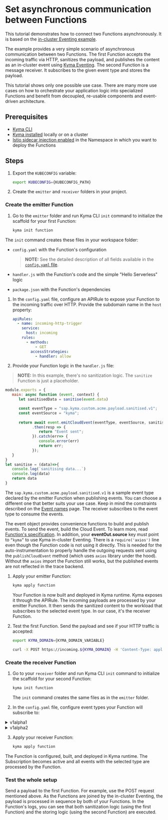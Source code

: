 # Set asynchronous communication between Functions

This tutorial demonstrates how to connect two Functions asynchronously. It is based on the [in-cluster Eventing example](https://github.com/kyma-project/examples/tree/main/incluster_eventing).

The example provides a very simple scenario of asynchronous communication between two Functions. The first Function accepts the incoming traffic via HTTP, sanitizes the payload, and publishes the content as an in-cluster event using [Kyma Eventing](https://kyma-project.io/docs/kyma/latest/01-overview/eventing/).
The second Function is a message receiver. It subscribes to the given event type and stores the payload.

This tutorial shows only one possible use case. There are many more use cases on how to orchestrate your application logic into specialized Functions and benefit from decoupled, re-usable components and event-driven architecture.

## Prerequisites


- [Kyma CLI](https://github.com/kyma-project/cli)
- [Kyma installed](https://kyma-project.io/docs/kyma/latest/04-operation-guides/operations/02-install-kyma/) locally or on a cluster
- [Istio sidecar injection enabled](https://kyma-project.io/docs/kyma/latest/04-operation-guides/operations/smsh-01-istio-enable-sidecar-injection/) in the Namespace in which you want to deploy the Functions
## Steps

1. Export the `KUBECONFIG` variable:
   ```bash
   export KUBECONFIG={KUBECONFIG_PATH}
   ```
2. Create the `emitter` and `receiver` folders in your project.

### Create the emitter Function

1. Go to the `emitter` folder and run Kyma CLI `init` command to initialize the scaffold for your first Function:

   ```bash
   kyma init function
    ```

  The `init` command creates these files in your workspace folder:

  - `config.yaml`	with the Function's configuration

      >**NOTE:** See the detailed description of all fields available in the [`config.yaml` file](/docs/user/07-60-function-configuration-file.md).

  - `handler.js` with the Function's code and the simple "Hello Serverless" logic
  
  - `package.json` with the Function's dependencies

1. In the `config.yaml` file, configure an APIRule to expose your Function to the incoming traffic over HTTP. Provide the subdomain name in the `host` property:

    ```yaml
    apiRules:
      - name: incoming-http-trigger
        service:
          host: incoming
        rules:
          - methods:
              - GET
            accessStrategies:
              - handler: allow
    ```

2. Provide your Function logic in the `handler.js` file:
>**NOTE:** In this example, there's no sanitization logic. The `sanitize` Function is just a placeholder.

   ```js
   module.exports = {
      main: async function (event, context) {
         let sanitisedData = sanitise(event.data)

         const eventType = "sap.kyma.custom.acme.payload.sanitised.v1";
         const eventSource = "kyma";
         
         return await event.emitCloudEvent(eventType, eventSource, sanitisedData)
               .then(resp => {
                  return "Event sent";
               }).catch(err=> {
                  console.error(err)
                  return err;
               });
      }
   }
   let sanitise = (data)=>{
      console.log(`sanitising data...`)
      console.log(data)
      return data
   }
   ```
   The `sap.kyma.custom.acme.payload.sanitised.v1` is a sample event type declared by the emitter Function when publishing events. You can choose a different one that better suits your use case. Keep in mind the constraints described on the [Event names](https://kyma-project.io/docs/kyma/latest/05-technical-reference/evnt-01-event-names/) page. The receiver subscribes to the event type to consume the events.

   The event object provides convenience functions to build and publish events. To send the event, build the Cloud Event. To learn more, read [Function's specification](/docs/user/07-70-function-specification.md#event-object-sdk). In addition, your **eventOut.source** key must point to `“kyma”` to use Kyma in-cluster Eventing.
   There is a `require('axios')` line even though the Function code is not using it directly. This is needed for the auto-instrumentation to properly handle the outgoing requests sent using the `publishCloudEvent` method (which uses `axios` library under the hood). Without the `axios` import the Function still works, but the published events are not reflected in the trace backend.

1. Apply your emitter Function:

    ```bash
    kyma apply function
    ```
   Your Function is now built and deployed in Kyma runtime. Kyma exposes it through the APIRule. The incoming payloads are processed by your emitter Function. It then sends the sanitized content to the workload that subscribes to the selected event type. In our case, it's the receiver Function.

2. Test the first Function. Send the payload and see if your HTTP traffic is accepted:

      ```bash
      export KYMA_DOMAIN={KYMA_DOMAIN_VARIABLE}
   
      curl -X POST https://incoming.${KYMA_DOMAIN} -H 'Content-Type: application/json' -d '{"foo":"bar"}'
      ```
### Create the receiver Function

1. Go to your `receiver` folder and run Kyma CLI `init` command to initialize the scaffold for your second Function:
   ```bash
   kyma init function
   ```
   The `init` command creates the same files as in the `emitter` folder.

2. In the `config.yaml` file, configure event types your Function will subscribe to:

<div tabs name="function" group="set-asynchronous-connection-of-functions">
  <details>
  <summary label="v1alpha1">
  v1alpha1
  </summary>
   
   ```yaml
    name: event-receiver
    namespace: default
    runtime: nodejs18
    source:
       sourceType: inline
    subscriptions:
       - name: event-receiver
         protocol: ""
         filter:
            filters:
               - eventSource:
                   property: source
                   type: exact
                   value: ""
                eventType:
                   property: type
                   type: exact
                   value: sap.kyma.custom.acme.payload.sanitised.v1
    schemaVersion: v0
   ```

</details>
<details>
  <summary label="v1alpha2">
  v1alpha2
  </summary>   

```yaml
    name: event-receiver
    namespace: default
    runtime: nodejs18
    source:
       sourceType: inline
    subscriptions:
       - name: event-receiver
         typeMatching: exact
         source: ""
         types:
           - sap.kyma.custom.acme.payload.sanitised.v1
    schemaVersion: v1
   ```

</details>
</div>

3.  Apply your receiver Function:
     ```bash
     kyma apply function
     ```
   The Function is configured, built, and deployed in Kyma runtime. The Subscription becomes active and all events with the selected type are processed by the Function.  

### Test the whole setup  
Send a payload to the first Function. For example, use the POST request mentioned above. As the Functions are joined by the in-cluster Eventing, the payload is processed in sequence by both of your Functions.
In the Function's logs, you can see that both sanitization logic (using the first Function) and the storing logic (using the second Function) are executed.